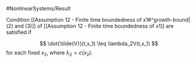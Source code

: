 #NonlinearSystems/Result

Condition [[Assumption 12 - Finite time boundedness of x1#^growth-bound|(2) and (3)]] of [[Assumption 12 - Finite time boundedness of x1]] are satisfied if 

$$ \dot{\tilde{V}}(t,x_1) \leq \lambda_2V(t,x_1) $$
for each fixed $x_2$, where $\lambda_2 = c(x_2)$.
